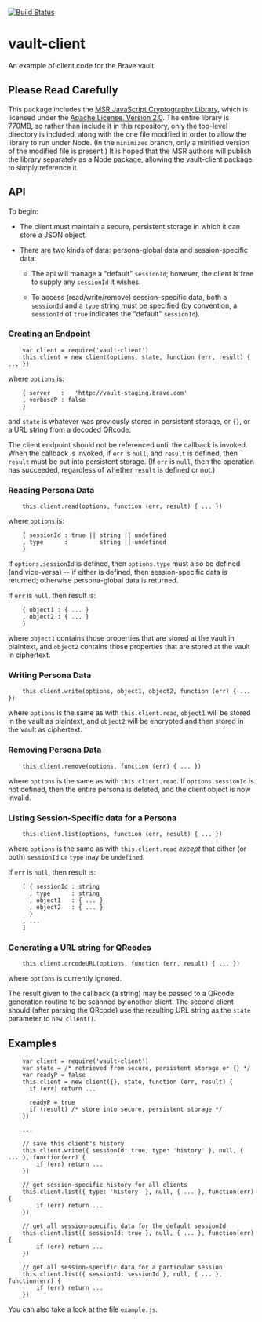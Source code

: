 [![Build Status](https://travis-ci.org/brave/vault-client.svg?branch=master)](https://travis-ci.com/brave/vault-client)

# vault-client

An example of client code for the Brave vault.

## Please Read Carefully
This package includes the [MSR JavaScript Cryptography Library](http://research.microsoft.com/en-us/projects/msrjscrypto/),
which is licensed under the [Apache License, Version 2.0](http://www.apache.org/licenses/LICENSE-2.0).
The entire library is 770MB, so rather than include it in this repository,
only the top-level directory is included,
along with the one file modified in order to allow the library to run under Node.
(In the `minimized` branch, only a minified version of the modified file is present.)
It is hoped that the MSR authors will publish the library separately as a Node package,
allowing the vault-client package to simply reference it.

## API

To begin:

- The client must maintain a secure, persistent storage in which it can store a JSON object.

- There are two kinds of data: persona-global data and session-specific data:

    - The api will manage a "default" `sessionId`; however, the client is free to supply any `sessionId` it wishes.

    - To access (read/write/remove) session-specific data, both a `sessionId` and a `type` string must be specified
    (by convention, a `sessionId` of `true` indicates the "default" `sessionId`).

### Creating an Endpoint

        var client = require('vault-client')
        this.client = new client(options, state, function (err, result) { ... })

where `options` is:

        { server   :   'http://vault-staging.brave.com'
        , verboseP : false
        }

and `state` is whatever was previously stored in persistent storage, or `{}`, or a URL string from a decoded QRcode.

The  client endpoint should not be referenced until the callback is invoked.
When the callback is invoked, if `err` is `null`, and `result` is defined, then `result` must be put into persistent storage.
(If `err` is `null`,
then the operation has succeeded,
regardless of whether `result` is defined or not.)

### Reading Persona Data

        this.client.read(options, function (err, result) { ... })

where `options` is:

        { sessionId : true || string || undefined
        , type      :         string || undefined
        }

If `options.sessionId` is defined, then `options.type` must also be defined (and vice-versa) -- if either is defined, then
session-specific data is returned; otherwise persona-global data is returned.

If `err` is `null`, then result is:

        { object1 : { ... }
        , object2 : { ... }
        }

where `object1` contains those properties that are stored at the vault in plaintext,
and `object2` contains those properties that are stored at the vault in ciphertext.

### Writing Persona Data

        this.client.write(options, object1, object2, function (err) { ... })

where `options` is the same as with `this.client.read`,
`object1` will be stored in the vault as plaintext,
and `object2` will be encrypted and then stored in the vault as ciphertext.

### Removing Persona Data

        this.client.remove(options, function (err) { ... })

where `options` is the same as with `this.client.read`.
If `options.sessionId` is not defined, then the entire persona is deleted, and the client object is now invalid.

### Listing Session-Specific data for a Persona

        this.client.list(options, function (err, result) { ... })

where `options` is the same as with `this.client.read` _except_ that either (or both) `sessionId` or `type` may be `undefined`.

If `err` is `null`, then result is:

        [ { sessionId : string
          , type      : string
          , object1   : { ... }
          , object2   : { ... }
          }
        , ...
        ]

### Generating a URL string for QRcodes

        this.client.qrcodeURL(options, function (err, result) { ... })

where `options` is currently ignored.

The result given to the callback (a string) may be passed to a QRcode generation routine to be scanned by another client.
The second client should (after parsing the QRcode) use the resulting URL string as the `state` parameter to `new client()`.


## Examples

        var client = require('vault-client')
        var state = /* retrieved from secure, persistent storage or {} */
        var readyP = false
        this.client = new client({}, state, function (err, result) {
          if (err) return ...

          readyP = true
          if (result) /* store into secure, persistent storage */
        })

        ...

        // save this client's history
        this.client.write({ sessionId: true, type: 'history' }, null, { ... }, function(err) {
            if (err) return ...
        })

        // get session-specific history for all clients
        this.client.list({ type: 'history' }, null, { ... }, function(err) {
            if (err) return ...
        })

        // get all session-specific data for the default sessionId
        this.client.list({ sessionId: true }, null, { ... }, function(err) {
            if (err) return ...
        })

        // get all session-specific data for a particular session
        this.client.list({ sessionId: sessionId }, null, { ... }, function(err) {
            if (err) return ...
        })

You can also take a look at the file `example.js`.